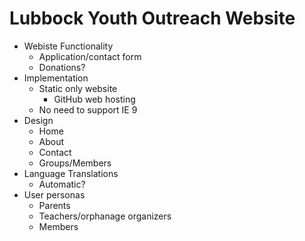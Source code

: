 # Lubbock Youth Outreach Website

- Webiste Functionality
    - Application/contact form
    - Donations?
- Implementation
    - Static only website
        - GitHub web hosting
    - No need to support IE 9
- Design
    - Home
    - About
    - Contact
    - Groups/Members
- Language Translations
    - Automatic?
- User personas
    - Parents
    - Teachers/orphanage organizers
    - Members